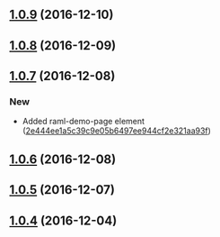 <a name="1.0.9"></a>
## [1.0.9](https://github.com/advanced-rest-client/arc-demo-helpers/compare/1.0.8...v1.0.9) (2016-12-10)




<a name="1.0.8"></a>
## [1.0.8](https://github.com/advanced-rest-client/arc-demo-helpers/compare/1.0.7...v1.0.8) (2016-12-09)




<a name="1.0.7"></a>
## [1.0.7](https://github.com/advanced-rest-client/arc-demo-helpers/compare/1.0.6...v1.0.7) (2016-12-08)


### New

* Added raml-demo-page element ([2e444ee1a5c39c9e05b6497ee944cf2e321aa93f](https://github.com/advanced-rest-client/arc-demo-helpers/commit/2e444ee1a5c39c9e05b6497ee944cf2e321aa93f))



<a name="1.0.6"></a>
## [1.0.6](https://github.com/advanced-rest-client/arc-demo-helpers/compare/1.0.5...v1.0.6) (2016-12-08)




<a name="1.0.5"></a>
## [1.0.5](https://github.com/advanced-rest-client/arc-demo-helpers/compare/1.0.4...v1.0.5) (2016-12-07)




<a name="1.0.4"></a>
## [1.0.4](https://github.com/advanced-rest-client/arc-demo-helpers/compare/1.0.3...v1.0.4) (2016-12-04)




